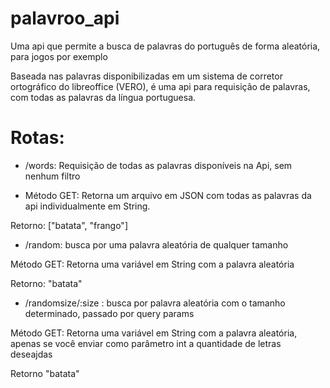 # palavroo_api
Uma api que permite a busca de palavras do português de forma aleatória, para jogos por exemplo

Baseada nas palavras disponibilizadas em um sistema de corretor ortográfico do libreoffice (VERO), é uma api para requisição de palavras, com todas as palavras da língua portuguesa.

# Rotas:

- /words: Requisição de todas as palavras disponíveis na Api, sem nenhum filtro

* Método GET: Retorna um arquivo em JSON com todas as palavras da api individualmente em String.

Retorno: ["batata", "frango"]

- /random: busca por uma palavra aleatória de qualquer tamanho

Método GET: Retorna uma variável em String com a palavra aleatória

Retorno: "batata"

- /randomsize/:size : busca por palavra aleatória com o tamanho determinado, passado por query params

Método GET: Retorna uma variável em String com a palavra aleatória, apenas se você enviar como parâmetro int a quantidade de letras deseajdas

Retorno "batata"
